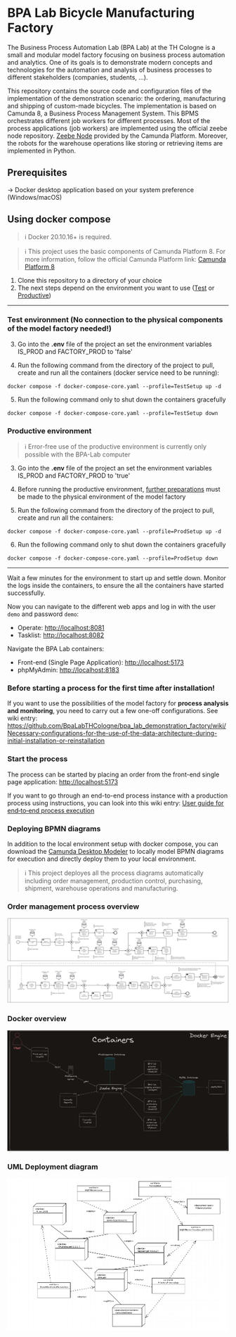 # BPA Lab Bicycle Manufacturing Factory

The Business Process Automation Lab (BPA Lab) at the TH Cologne is a small and modular model factory focusing on business process automation and analytics. One of its goals is to demonstrate modern concepts and technologies for the automation and analysis of business processes to different stakeholders (companies, students, ...).

This repository contains the source code and configuration files of the implementation of the demonstration scenario: the ordering, manufacturing and shipping of custom-made bicycles. The implementation is based on Camunda 8, a Business Process Management System. This BPMS orchestrates different job workers for different processes. Most of the process applications (job workers) are implemented using the official zeebe node repository. [Zeebe Node](https://github.com/camunda-community-hub/zeebe-client-node-js) provided by the Camunda Platform. Moreover, the robots for the warehouse operations like storing or retrieving items are implemented in Python.

## Prerequisites

-> Docker desktop application based on your system preference (Windows/macOS)

## Using docker compose

> :information_source: Docker 20.10.16+ is required.

> :information_source: This project uses the basic components of Camunda Platform 8. For more information, follow the official Camunda Platform link: [Camunda Platform 8](https://github.com/camunda/camunda-platform)

1. Clone this repository to a directory of your choice
2. The next steps depend on the environment you want to use ([Test](#test-environment-no-connection-to-the-physical-components-of-the-model-factory-needed) or [Productive](#productive-environment))

---

### Test environment (No connection to the physical components of the model factory needed!)

3. Go into the **.env** file of the project an set the environment variables IS_PROD and FACTORY_PROD to 'false'

4. Run the following command from the directory of the project to pull, create and run all the containers (docker service need to be running):

```
docker compose -f docker-compose-core.yaml --profile=TestSetup up -d
```

5. Run the following command only to shut down the containers gracefully

```
docker compose -f docker-compose-core.yaml --profile=TestSetup down
```

### Productive environment

> :information_source: Error-free use of the productive environment is currently only possible with the BPA-Lab computer

3. Go into the **.env** file of the project an set the environment variables IS_PROD and FACTORY_PROD to 'true'

4. Before running the productive environment, [further preparations](https://github.com/BpaLabTHCologne/bpa_lab_demonstration_factory/wiki/Use-of-the-productive-environment-of-the-model-factory#preparations) must be made to the physical environment of the model factory

5. Run the following command from the directory of the project to pull, create and run all the containers:

```
docker compose -f docker-compose-core.yaml --profile=ProdSetup up -d
```

6. Run the following command only to shut down the containers gracefully

```
docker compose -f docker-compose-core.yaml --profile=ProdSetup down
```

---

Wait a few minutes for the environment to start up and settle down. Monitor the logs inside the containers, to ensure the all the containers have started successfully.

Now you can navigate to the different web apps and log in with the user `demo` and password `demo`:
- Operate: [http://localhost:8081](http://localhost:8081)
- Tasklist: [http://localhost:8082](http://localhost:8082)

Navigate the BPA Lab containers:
- Front-end (Single Page Application): [http://localhost:5173](http://localhost:5173)
- phpMyAdmin: [http://localhost:8183](http://localhost:8183)

### Before starting a process for the first time after installation!

If you want to use the possibilities of the model factory for **process analysis and monitoring**, you need to carry out a few one-off configurations. 
See wiki entry: https://github.com/BpaLabTHCologne/bpa_lab_demonstration_factory/wiki/Necessary-configurations-for-the-use-of-the-data-architecture-during-initial-installation-or-reinstallation

### Start the process

The process can be started by placing an order from the front-end single page application: [http://localhost:5173](http://localhost:5173)

If you want to go through an end-to-end process instance with a production process using instructions, you can look into this wiki entry: [User guide for end‐to‐end process execution](https://github.com/BpaLabTHCologne/bpa_lab_demonstration_factory/wiki/User-guide-for-end%E2%80%90to%E2%80%90end-process-execution)

### Deploying BPMN diagrams

In addition to the local environment setup with docker compose, you can download the [Camunda Desktop Modeler](https://camunda.com/download/modeler/) to locally model BPMN diagrams for execution and directly deploy them to your local environment.

> :information_source: This project deployes all the process diagrams automatically including order management, production control, purchasing, shipment, warehouse operations and manufacturing.

### Order management process overview

![process image](https://github.com/BpaLabTHCologne/bpa_lab_demonstration_factory/blob/main/docs/OrderManagementProcess.png?raw=true)

### Docker overview

![docker_overview](https://github.com/BpaLabTHCologne/bpa_lab_demonstration_factory/blob/main/docs/docker-overview.png?raw=true)

### UML Deployment diagram

![deployment](https://github.com/BpaLabTHCologne/bpa_lab_demonstration_factory/blob/main/docs/BPALABDeploymentDiagram.png?raw=true")

